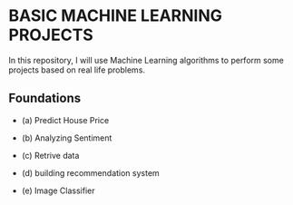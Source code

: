 # BASIC MACHINE LEARNING PROJECTS
In this repository, I will use Machine Learning algorithms to perform some projects based on real life problems.
## Foundations
  - (a) Predict House Price
  
  - (b) Analyzing Sentiment 
  
  - (c) Retrive data
  
  - (d) building recommendation system

  - (e) Image Classifier




